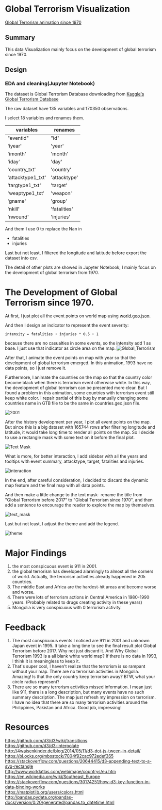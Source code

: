 # Global Terrorism Visualization
[Global Terrorism animation since 1970](https://35.203.139.90:8080)

## Summary
This data Visualization mainly focus on the development of global terrorism since 1970.


## Design

### EDA and cleaning(Jupyter Notebook)
The dataset is Global Terrorism Database downloading from [Kaggle's Global Terrorism Database](https://www.kaggle.com/START-UMD/gtd)

The raw dataset have 135 variables and 170350 observations.

I select 18 variables and renames them.

variables | renames
---- | -----
"eventid" | "id"
'iyear' |'year'
'imonth' |'month'
'iday' |'day'
'country_txt' |'country'
'attacktype1_txt' |'attacktype'
'targtype1_txt' |'target'
'weaptype1_txt' |'weapon'
'gname' | 'group'
'nkill' |'fatalities'
'nwound' |'injuries'

And them I use 0 to replace the Nan in
 * fatalities
 * injuries

Last but not least, I filtered the longitude and latitude before export the dataset into csv.

The detail of other plots are showed in Jupyter Notebook, I mainly focus on the development of global terrorism from 1970.

# The Development of Global Terrorism since 1970.

At first, I just plot all the event points on world map using [world.geo.json](https://github.com/johan/world.geo.json).

And then I design an indicator to represent the event severity:  
```
intensity = fatalities + injuries * 0.5 + 1  
```
because there are no casualties in some events, so the intensity add 1 as base. I just use that indicator as circle area on the map.
![Global_Terrorism](./plot/Global_Terrorism.png)

After that, I animate the event points on map with year so that the development of global terrorism emerged. In this animation, 1993 have no data points, so I just remove it.

Furthermore, I animate the countries on the map so that the country color become black when there is terrorism event otherwise white. In this way, the  development of global terrorism can be presented more clear. But I found a problem in this animation, some countries with terrorism event still keep white color. I repair partial of this bug by manually changing some countries name in GTB file to be the same in countries.geo.json file.

![2001](./plot/global_terrorism2001.png)

After the history development per year, I plot all event points on the map. But since this is a big dataset with 165744 rows after filtering longitude and latitude, it would take long time to render all points on the map. So I decide to use a rectangle mask with some text on it before the final plot.

![Text Mask](./plot/text_mask.png)

What is more, for better interaction, I add sidebar with all the years and tooltips with event summary, attacktype, target, fatalities and injuries.

![interaction](./plot/interaction.png)

In the end, after careful consideration, I decided to discard the dynamic map feature and the final map with all data points.

And then make a little change to the text mask- rename the title from "Global Terrorism before 2017" to "Global Terrorism since 1970", and then add a sentence to encourage the reader to explore the map by themselves.

![text_mask](./plot/text_mask2.png)

Last but not least, I adjust the theme and add the legend.

![theme](./plot/orange_theme.png)

# Major Findings

 1. the most conspicuous event is 911 in 2001.
 2. the global terrorism has developed alarmingly to almost all the corners of world. Actually, the terrorism activities already happened in 205 countries.
 3. The middle East and Africa are the hardest-hit areas and become worse and worse.
 4. There were lots of terrorism actions in Central America in 1980-1990 years. (Probably related to drugs creating activity in these years)
 5. Mongolia is very conspicuous with 0 terrorism activity.

# Feedback
1. The most conspicuous events I noticed are 911 in 2001 and unknown Japan event in 1995. It take a long time to see the final result plot Global Terrorism before 2017. Why not just discard it. And Why Global Terrorism 1993 is a all blank white world map? If there is no data in 1993, I think it is meaningless to keep it.
2. That's super cool, I haven't realize that the terrorism is so rampant without your map. There are no terrorism activities in Mongolia. Amazing! Is that the only country keep terrorism away? BTW, what your circle radius represent?
3. There are so many terrorism activities missed information. I mean just like 911, there is a long description, but many events have no such summary description.
The map just refresh my impression on terrorism. I have no idea that there are so many terrorism activities around the Philippines, Pakistan and Africa. Good job, impressing!

# Resources
https://github.com/d3/d3/wiki/transitions  
https://github.com/d3/d3-interpolate  
http://4waisenkinder.de/blog/2014/05/11/d3-dot-js-tween-in-detail/  
https://bl.ocks.org/mbostock/7004f92cac972edef365  
https://stackoverflow.com/questions/20644415/d3-appending-text-to-a-svg-rectangle  
http://www.worldatlas.com/webimage/countrys/eu.htm  
https://en.wikipedia.org/wiki/Southeast_Europe  
https://stackoverflow.com/questions/30174251/how-d3-key-function-in-data-binding-works  
https://matplotlib.org/users/colors.html  
http://pandas.pydata.org/pandas-docs/version/0.20/generated/pandas.to_datetime.html  
